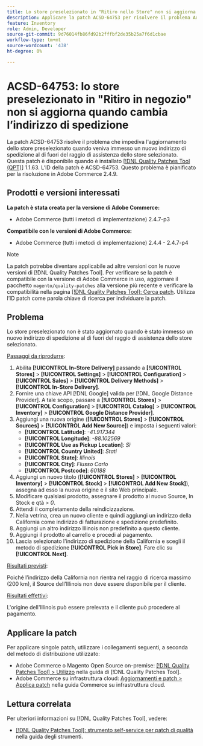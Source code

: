 ```yaml
---
title: Lo store preselezionato in "Ritiro nello Store" non si aggiorna quando cambia l'indirizzo di spedizione
description: Applicare la patch ACSD-64753 per risolvere il problema Adobe Commerce, in cui lo store preselezionato non è stato aggiornato quando è stato immesso un nuovo indirizzo di spedizione al di fuori del raggio di servizio dello store selezionato.
feature: Inventory
role: Admin, Developer
source-git-commit: 9d76014fb86fd92b2fffbf2de35b25a7f6d1cbae
workflow-type: tm+mt
source-wordcount: '438'
ht-degree: 0%

---
```



# ACSD-64753: lo store preselezionato in &quot;Ritiro in negozio&quot; non si aggiorna quando cambia l’indirizzo di spedizione

La patch ACSD-64753 risolve il problema che impediva l&#39;aggiornamento dello store preselezionato quando veniva immesso un nuovo indirizzo di spedizione al di fuori del raggio di assistenza dello store selezionato. Questa patch è disponibile quando è installato [[!DNL Quality Patches Tool (QPT)]](/help/tools/quality-patches-tool/quality-patches-tool-to-self-serve-quality-patches.md) 1.1.63. L’ID della patch è ACSD-64753. Questo problema è pianificato per la risoluzione in Adobe Commerce 2.4.9.

## Prodotti e versioni interessati

**La patch è stata creata per la versione di Adobe Commerce:**

* Adobe Commerce (tutti i metodi di implementazione) 2.4.7-p3

**Compatibile con le versioni di Adobe Commerce:**

* Adobe Commerce (tutti i metodi di implementazione) 2.4.4 - 2.4.7-p4

>[!NOTE]
>
>La patch potrebbe diventare applicabile ad altre versioni con le nuove versioni di [!DNL Quality Patches Tool]. Per verificare se la patch è compatibile con la versione di Adobe Commerce in uso, aggiornare il pacchetto `magento/quality-patches` alla versione più recente e verificare la compatibilità nella pagina [[!DNL Quality Patches Tool]: Cerca patch](https://experienceleague.adobe.com/tools/commerce-quality-patches/index.html?lang=it). Utilizza l’ID patch come parola chiave di ricerca per individuare la patch.

## Problema

Lo store preselezionato non è stato aggiornato quando è stato immesso un nuovo indirizzo di spedizione al di fuori del raggio di assistenza dello store selezionato.

<u>Passaggi da riprodurre</u>:

1. Abilita **[!UICONTROL In-Store Delivery]** passando a **[!UICONTROL Stores]** > **[!UICONTROL Settings]** > **[!UICONTROL Configuration]** > **[!UICONTROL Sales]** > **[!UICONTROL Delivery Methods]** > **[!UICONTROL In-Store Delivery]**.
1. Fornire una chiave API [!DNL Google] valida per [!DNL Google Distance Provider]. A tale scopo, passare a **[!UICONTROL Stores]** > **[!UICONTROL Configuration]** > **[!UICONTROL Catalog]** > **[!UICONTROL Inventory]** > **[!UICONTROL Google Distance Provider]**.
1. Aggiungi una nuova origine (**[!UICONTROL Stores]** > **[!UICONTROL Sources]** > **[!UICONTROL Add New Source]**) e imposta i seguenti valori:
   * **[!UICONTROL Latitude]**: *-41.917344*
   * **[!UICONTROL Longitude]**: *-88.102569*
   * **[!UICONTROL Use as Pickup Location]**: *Sì*
   * **[!UICONTROL Country United]**: *Stati*
   * **[!UICONTROL State]**: *Illinois*
   * **[!UICONTROL City]**: *Flusso Carlo*
   * **[!UICONTROL Postcode]**: *60188*
1. Aggiungi un nuovo titolo (**[!UICONTROL Stores]** > **[!UICONTROL Inventory]** > **[!UICONTROL Stock]** > **[!UICONTROL Add New Stock]**), assegna ad esso la nuova origine e il sito Web principale.
1. Modificare qualsiasi prodotto, assegnare il prodotto al nuovo Source, In Stock e qtà > *0*.
1. Attendi il completamento della reindicizzazione.
1. Nella vetrina, crea un nuovo cliente e quindi aggiungi un indirizzo della California come indirizzo di fatturazione e spedizione predefinito.
1. Aggiungi un altro indirizzo Illinois non predefinito a questo cliente.
1. Aggiungi il prodotto al carrello e procedi al pagamento.
1. Lascia selezionato l&#39;indirizzo di spedizione della California e scegli il metodo di spedizione **[!UICONTROL Pick in Store]**. Fare clic su **[!UICONTROL Next]**.

<u>Risultati previsti</u>:

Poiché l’indirizzo della California non rientra nel raggio di ricerca massimo (200 km), il Source dell’Illinois non deve essere disponibile per il cliente.

<u>Risultati effettivi</u>:

L&#39;origine dell&#39;Illinois può essere prelevata e il cliente può procedere al pagamento.

## Applicare la patch

Per applicare singole patch, utilizzare i collegamenti seguenti, a seconda del metodo di distribuzione utilizzato:

* Adobe Commerce o Magento Open Source on-premise: [[!DNL Quality Patches Tool] > Utilizzo](/help/tools/quality-patches-tool/usage.md) nella guida di [!DNL Quality Patches Tool].
* Adobe Commerce su infrastruttura cloud: [Aggiornamenti e patch > Applica patch](https://experienceleague.adobe.com/docs/commerce-cloud-service/user-guide/develop/upgrade/apply-patches.html?lang=it) nella guida Commerce su infrastruttura cloud.

## Lettura correlata

Per ulteriori informazioni su [!DNL Quality Patches Tool], vedere:

* [[!DNL Quality Patches Tool]: strumento self-service per patch di qualità](/help/tools/quality-patches-tool/quality-patches-tool-to-self-serve-quality-patches.md) nella guida degli strumenti.
